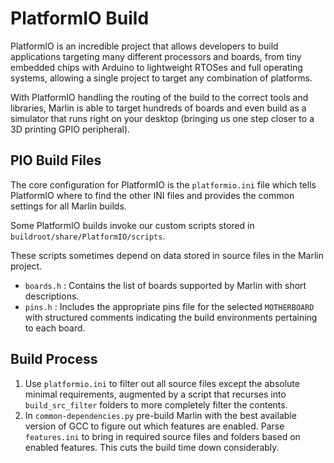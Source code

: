 # PlatformIO Build

PlatformIO is an incredible project that allows developers to build applications targeting many different processors and boards, from tiny embedded chips with Arduino to lightweight RTOSes and full operating systems, allowing a single project to target any combination of platforms.

With PlatformIO handling the routing of the build to the correct tools and libraries, Marlin is able to target hundreds of boards and even build as a simulator that runs right on your desktop (bringing us one step closer to a 3D printing GPIO peripheral).

## PIO Build Files

The core configuration for PlatformIO is the `platformio.ini` file which tells PlatformIO where to find the other INI files and provides the common settings for all Marlin builds.

Some PlatformIO builds invoke our custom scripts stored in `buildroot/share/PlatformIO/scripts`.

These scripts sometimes depend on data stored in source files in the Marlin project.

- `boards.h` : Contains the list of boards supported by Marlin with short descriptions.
- `pins.h` : Includes the appropriate pins file for the selected `MOTHERBOARD` with structured comments indicating the build environments pertaining to each board.

## Build Process

1. Use `platformio.ini` to filter out all source files except the absolute minimal requirements, augmented by a script that recurses into `build_src_filter` folders to more completely filter the contents.
2. In `common-dependencies.py` pre-build Marlin with the best available version of GCC to figure out which features are enabled. Parse `features.ini` to bring in required source files and folders based on enabled features. This cuts the build time down considerably.
